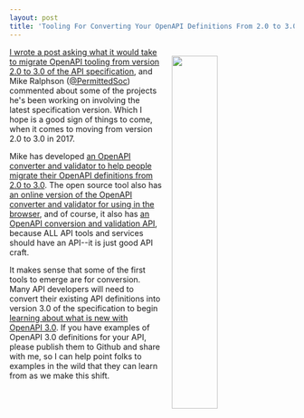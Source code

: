 ```yaml
---
layout: post
title: 'Tooling For Converting Your OpenAPI Definitions From 2.0 to 3.0'
---
```

<p><img style="padding: 15px;" src="http://kinlane-productions.s3.amazonaws.com/api_evangelist_site/blog/openapi_30_converter.png" alt="" width="40%" align="right" /></p>
<p><a href="http://apievangelist.com/2017/03/16/what-will-it-take-to-evolve-openapi-tooling-to-version-30/">I wrote a post asking what it would take to migrate OpenAPI tooling from version 2.0 to 3.0 of the API specification</a>, and Mike Ralphson (<a href="https://twitter.com/PermittedSoc">@PermittedSoc</a>) commented about some of the projects he's been working on involving the latest specification version. Which I hope is a good sign of things to come, when it comes to moving from version 2.0 to 3.0 in 2017.</p>
<p>Mike has developed <a href="https://github.com/mermade/swagger2openapi">an OpenAPI converter and validator to help people migrate their OpenAPI definitions from 2.0 to 3.0</a>. The open source tool also has <a href="https://openapi-converter.herokuapp.com/">an online version of the OpenAPI converter and validator for using in the browser</a>, and of course, it also has <a href="http://petstore.swagger.io/?url=https://openapi-converter.herokuapp.com/contract/swagger.json">an OpenAPI conversion and validation API</a>, because ALL API tools and services should have an API--it is just good API craft.</p>
<p>It makes sense that some of the first tools to emerge are for conversion. Many API developers will need to convert their existing API definitions into version 3.0 of the specification to begin <a href="http://apievangelist.com/2017/01/25/the-openapi-specification-version-30-highlights/">learning about what is new with OpenAPI 3.0</a>. If you have examples of OpenAPI 3.0 definitions for your API, please publish them to Github and share with me, so I can help point folks to examples in the wild that they can learn from as we make this shift.</p>